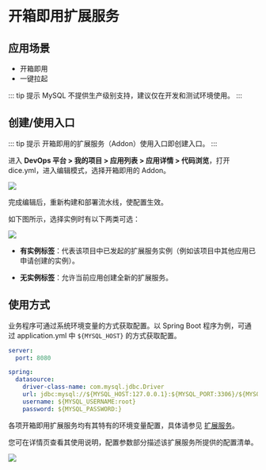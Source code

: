 # 开箱即用扩展服务

## 应用场景

* 开箱即用
* 一键拉起

::: tip 提示
MySQL 不提供生产级别支持，建议仅在开发和测试环境使用。
:::

## 创建/使用入口

::: tip 提示
开箱即用的扩展服务（Addon）使用入口即创建入口。
:::

进入 **DevOps 平台 > 我的项目 > 应用列表 > 应用详情 > 代码浏览**，打开 dice.yml，进入编辑模式，选择开箱即用的 Addon。

![](https://terminus-paas.oss-cn-hangzhou.aliyuncs.com/paas-doc/2021/08/23/903bae9e-8716-4d8e-84c0-b033a64b04a9.png)

完成编辑后，重新构建和部署流水线，使配置生效。

如下图所示，选择实例时有以下两类可选：

![](https://terminus-paas.oss-cn-hangzhou.aliyuncs.com/paas-doc/2021/08/23/e2996bbb-b16b-4a6b-a1df-2c22ed1a8f5a.png)

* **有实例标签**：代表该项目中已发起的扩展服务实例（例如该项目中其他应用已申请创建的实例）。

* **无实例标签**：允许当前应用创建全新的扩展服务。

## 使用方式

业务程序可通过系统环境变量的方式获取配置。以 Spring Boot 程序为例，可通过 application.yml 中  `${MYSQL_HOST}` 的方式获取配置。

```yaml
server:
  port: 8080

spring:
  datasource:
    driver-class-name: com.mysql.jdbc.Driver
    url: jdbc:mysql://${MYSQL_HOST:127.0.0.1}:${MYSQL_PORT:3306}/${MYSQL_DATABASE}?useUnicode=true&characterEncoding=UTF-8
    username: ${MYSQL_USERNAME:root}
    password: ${MYSQL_PASSWORD:}
```

各项开箱即用扩展服务均有其特有的环境变量配置，具体请参见 [扩展服务](https://www.erda.cloud/market/addon)。

您可在详情页查看其使用说明，配置参数部分描述该扩展服务所提供的配置清单。

![](https://terminus-paas.oss-cn-hangzhou.aliyuncs.com/paas-doc/2021/08/23/75a798c2-c5e6-4f26-8163-d37840558ccf.png)
